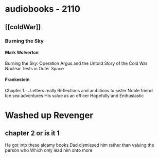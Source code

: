 # audiobooks - 2110
 
## [[coldWar]]

### Burning the Sky

#### Mark Wolverton

Burning the Sky: Operation Argus and the Untold Story of the Cold War Nuclear Tests in Outer Space


#### Frankestein
Chapter 1.....Letters really
Reflections and ambitions to sister
Noble friend
Ice sea adventures
His value as an officer
Hopefully and Enthusiastic 

# Washed up Revenger

## chapter 2 or is it 1
He got into these alcamy books
Dad dismissed him rather than valuing the person who
Which only lead him onto more
